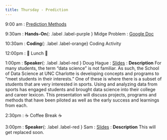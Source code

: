 ```yaml
---
title: Thursday - Prediction
---
```


9:00 am
: [Prediction Methods](#)

9:30am
: **Hands-On**{: .label .label-purple } Midge Problem
  : [Google Doc](#)

10:30am
: **Coding**{: .label .label-orange} Coding Activity

12:00pm
 : 🥘 Lunch 🥘

1:00pm 
: **Speaker**{: .label .label-red } Doug Hague 
  : [Slides](#)
: **Description** For many students, the term “data science” is not familiar.  As such, the School of Data Science at UNC Charlotte is developing concepts and programs to “meet students in their interests.”  One of these is where there is a subset of students that are very interested in sports. Using and analyzing data from sports has engaged students and brought data science into their college and career lexicon. This presentation will discuss projects, programs and methods that have been piloted as well as the early success and learnings from each. 

2:30pm
: ☕ Coffee Break ☕

3:00pm
: **Speaker**{: .label .label-red } Sam 
  : [Slides](#)
: **Description** This will get replaced soon.
